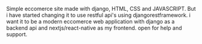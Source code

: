 Simple eccomerce site made with django, HTML, CSS and JAVASCRIPT.
But i have started changing it to use restful api's using djangorestframework.
i want it to be a modern eccomerce web application with django as a backend api and nextjs/react-native as my frontend.
open for help and support.

